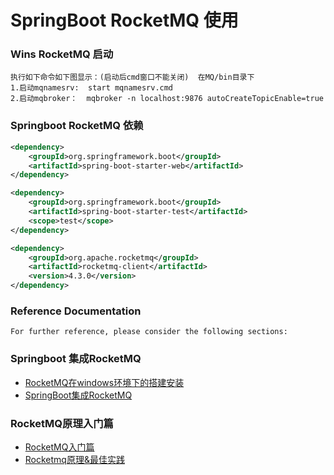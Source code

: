 # SpringBoot RocketMQ 使用

### Wins RocketMQ 启动
```sbtshell
执行如下命令如下图显示：(启动后cmd窗口不能关闭)	在MQ/bin目录下
1.启动mqnamesrv:  start mqnamesrv.cmd		
2.启动mqbroker：  mqbroker -n localhost:9876 autoCreateTopicEnable=true		

```

### Springboot RocketMQ 依赖
```xml
<dependency>
    <groupId>org.springframework.boot</groupId>
    <artifactId>spring-boot-starter-web</artifactId>
</dependency>

<dependency>
    <groupId>org.springframework.boot</groupId>
    <artifactId>spring-boot-starter-test</artifactId>
    <scope>test</scope>
</dependency>

<dependency>
    <groupId>org.apache.rocketmq</groupId>
    <artifactId>rocketmq-client</artifactId>    
    <version>4.3.0</version>
</dependency>

```

### Reference Documentation
    For further reference, please consider the following sections:

### Springboot 集成RocketMQ
* [RocketMQ在windows环境下的搭建安装](https://blog.csdn.net/yanwendonge/article/details/88658978)
* [SpringBoot集成RocketMQ](https://www.cnblogs.com/wadmwz/p/10689972.html)

### RocketMQ原理入门篇
* [RocketMQ入门篇](https://segmentfault.com/a/1190000017841402)
* [Rocketmq原理&最佳实践](https://www.jianshu.com/p/2838890f3284)


